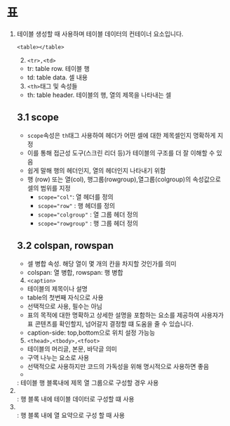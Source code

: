 # 표

1. <table>
   테이블 생성할 때 사용하며 테이블 데이터의 컨테이너 요소입니다.


`<table></table>`


2. `<tr>,<td>`

- tr: table row. 테이블 행
- td: table data. 셀 내용

3. `<th>`태그 및 속성들

- th: table header. 테이블의 행, 열의 제목을 나타내는 셀

## 3.1 scope

- `scope`속성은 `th`태그 사용하여 헤더가 어떤 셀에 대한 제목셀인지 명확하게 지정
- 이를 통해 접근성 도구(스크린 리더 등)가 테이블의 구조를 더 잘 이해할 수 있음
- 쉽게 말해 행의 헤더인지, 열의 헤더인지 나타내기 위함
- 행 (row) 또는 열(col), 행그룹(rowgroup),열그룹(colgroup)의 속성값으로 셀의 범위를 지정
  - `scope="col"`: 열 헤더를 정의
  - `scope="row"` : 행 헤더를 정의
  - `scope="colgroup"` : 열 그룹 헤더 정의
  - `scope="rowgroup"` : 행 그룹 헤더 정의

## 3.2 colspan, rowspan

- 셀 병합 속성. 해당 열이 몇 개의 칸을 차지할 것인가를 의미
- colspan: 열 병합, rowspan: 행 병합

4. `<caption>`

- 테이블의 제목이나 설명
- table의 첫번째 자식으로 사용
- 선택적으로 사용, 필수는 아님
- 표의 목적에 대한 명확하고 상세한 설명을 포함하는 요소를 제공하여 사용자가 표 콘텐츠를 확인할지, 넘어갈지 결정할 떄 도움을 줄 수 있습니다.
- caption-side: top,bottom으로 위치 설정 가능능

5. `<thead>,<tbody>,<tfoot>`

- 테이블의 머리글, 본문, 바닥글 의미
- 구역 나누는 요소로 사용
- 선택적으로 사용하지만 코드의 가독성을 위해 명시적으로 사용하면 좋음
- <thead>: 테이블 행 블록내에 제목 열 그룹으로 구성할 경우 사용
- <tbody>: 행 블록 내에 테이블 데이터로 구성할 떄 사용
- <tfoot>: 행 블록 내에 열 요약으로 구성 할 때 사용
